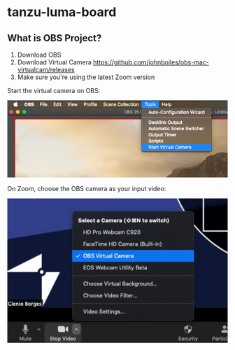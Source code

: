 # tanzu-luma-board


## What is OBS Project?



1. Download OBS
2. Download Virtual Camera <https://github.com/johnboiles/obs-mac-virtualcam/releases>
3. Make sure you're using the latest Zoom version

Start the virtual camera on OBS:

![start-virtual-camera](https://github.com/dambor/tanzu-luma-board/blob/master/pictures/start-virtual-cam.png?raw=true)

On Zoom, choose the OBS camera as your input video:
 


![zoom-configuration](https://github.com/dambor/tanzu-luma-board/blob/master/pictures/zoom-configuration.png?raw=true)

